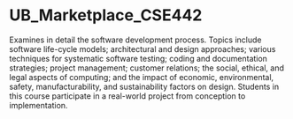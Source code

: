# UB_Marketplace_CSE442
Examines in detail the software development process. Topics include software life-cycle models; architectural and design approaches; various techniques for systematic software testing; coding and documentation strategies; project management; customer relations; the social, ethical, and legal aspects of computing; and the impact of economic, environmental, safety, manufacturability, and sustainability factors on design. Students in this course participate in a real-world project from conception to implementation.
